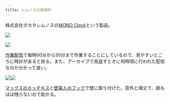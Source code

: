 ```yaml
---
title: レムノスの掛時計
---
```

株式会社タカタレムノスの[MONO Clock](https://www.amazon.co.jp/dp/B004UIT8BK)という製品。

![](https://lh6.googleusercontent.com/KC8QQSR72qxDXCmztBPJ9pR-Ckp7qZkv0U0CV_KUoPZZDEb1kaaigkqNdW15lKTt14JNRRIXz-reg4K_Dh3k0DnvK9smpxzan9WZg4q6nZZdwZVyARU7QxUU0ioXcc-rMCV_xfoeZBc9LOZNY_Wsv7bMuUnTDmrA73MgX917rPAJ0dgO_ozNBNEVS_0a)

![](https://lh3.googleusercontent.com/4jkKhdPzTwTYwSd5EmFQVpKLNN03WlvjROnwj0-Mi6EwPKNEnxnQ86fKKWg56eGOwRPQ3rYhsAUrFCUsVdvdmfScH10mrlZ7NRlWxYY3cpgsJeTeZJduhuVxX0rtJrK0_bJmUb3-TkbxplkbXEJ1wqJxQx13SftJDZ3g-UaoWGvCfXdKP23g8CjcZhtW)

[作業配信](https://www.youtube.com/channel/UC5s-KpSDGzxWPWNv94PnJHw)で毎時00分から50分まで作業することにしているので、見やすいところに時計があると捗る。また、アーカイブで見返すときに何時頃に行われた配信なのか分かって良い。

![](https://lh5.googleusercontent.com/JXMjsQHvRnOEnxRzMPxv6pP4T_2JaUl9CD9DW4DAslpfKKXHBCZnq0pR2XuyYQ3QtKtyS9NCMyxzIA4gFtCj2DntVUYlWjAsH0NwEss7nopbZNtAWkKW_vzeywqArOeRuG48gpkaAs_2h0DZWuoPThiwoXde8ozlXQ14wV15uiXpoLHDJTSqktqhcGG3)![](https://lh4.googleusercontent.com/Pdw4VjUNzwNd_TGj7sW-I5QlE6qvHH6Nc6EKiXuWQTQZtEiCcHhmAIl-Yot9x4Qyl66U7iKViOU9yv-g3FGCvGueMLI-5bZvnJ4zHZ2wydAIq_13PX--u3yrIKhjDrg1DVOaT4T7b0FE_L8cKCQMFQEJWwWIMVrRRTumfWIn_k6UIHGzDyMM225DjTob)

[マックスのホッチキス](https://www.amazon.co.jp/dp/B000O9WRWG)と[壁美人のフック](https://www.amazon.co.jp/dp/B00CU78TDG)で壁に取り付けた。意外と頑丈で、跡もほぼ残らないので助かる。
